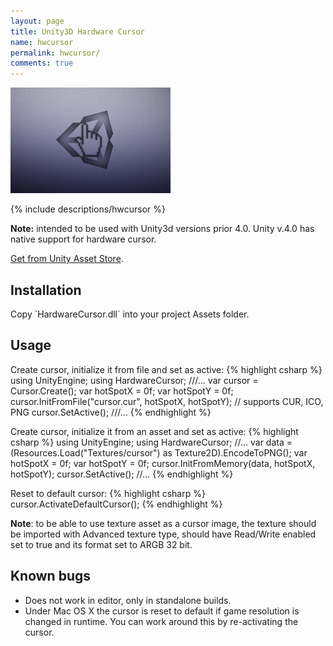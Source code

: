 ```yaml
---
layout: page
title: Unity3D Hardware Cursor
name: hwcursor
permalink: hwcursor/
comments: true
---
```


<div class="row">
	<div class="col-xs-2"><div class="thumbnail"><img src="/images/hwcursor/logo.png" alt="..."></div></div>
	<div class="col-xs-9">
		<p>
		{% include descriptions/hwcursor %}
		</p>
		<p>
			<b>Note:</b> intended to be used with Unity3d versions prior 4.0. Unity v.4.0 has native support for hardware cursor.
		</p>
		<p><a target="_blank" href="http://u3d.as/3eH">Get from Unity Asset Store</a>.
	</div>
</div>

<h2>Installation</h2>
Copy `HardwareCursor.dll` into your project Assets folder.

<h2>Usage</h2>
Create cursor, initialize it from file and set as active:
{% highlight csharp %}
using UnityEngine;
using HardwareCursor;
///...
var cursor = Cursor.Create();
var hotSpotX = 0f;
var hotSpotY = 0f;
cursor.InitFromFile("cursor.cur", hotSpotX, hotSpotY); // supports CUR, ICO, PNG
cursor.SetActive();
///...
{% endhighlight %}

Create cursor, initialize it from an asset and set as active:
{% highlight csharp %}
using UnityEngine;
using HardwareCursor;
//...
var data = (Resources.Load("Textures/cursor") as Texture2D).EncodeToPNG();
var hotSpotX = 0f;
var hotSpotY = 0f;
cursor.InitFromMemory(data, hotSpotX, hotSpotY);
cursor.SetActive();
//...
{% endhighlight %}

Reset to default cursor:
{% highlight csharp %}
cursor.ActivateDefaultCursor();
{% endhighlight %}

**Note**: to be able to use texture asset as a cursor image, the texture should be imported with Advanced texture type,
should have Read/Write enabled set to true and its format set to ARGB 32 bit.

<h2>Known bugs</h2>
<ul>
<li>Does not work in editor, only in standalone builds.</li>
<li>Under Mac OS X the cursor is reset to default if game resolution is changed in runtime. You can work around this by re-activating the cursor.</li>
</ul>
